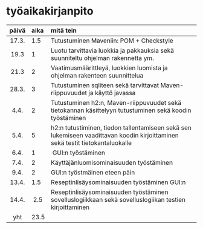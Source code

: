 # työaikakirjanpito

| päivä | aika | mitä tein  |
| :----:|:-----| :-----|
| 17.3. | 1.5    | Tutustuminen Maveniin: POM + Checkstyle |
| 19.3  | 1    | Luotu tarvittavia luokkia ja pakkauksia sekä suunniteltu ohjelman rakennetta ym. |
| 21.3  | 2    | Vaatimusmäärittleyä, luokkien luomista ja ohjelman rakenteen suunnittelua |
| 28.3. | 3    | Tutustuminen sqliteen sekä tarvittavat Maven-riippuvuudet ja käyttö javassa |
| 4.4.  | 2    | Tutustuminen h2:n, Maven-riippuvuudet sekä tietokannan käsittelyyn tutustuminen sekä koodin työstäminen|
| 5.4.  | 5    | h2:n tutustiminen, tiedon tallentamiseen sekä sen lukemiseen vaadittavan koodin kirjoittaminen sekä testit tietokantaluokalle |
| 6.4.  | 1    | GUI:n työstäminen |
| 7.4.  | 2    | Käyttäjänluomisominaisuuden työstäminen |
| 9.4.  | 2    | GUI:n työstmäinen eteen päin |
| 13.4. | 1.5  | Reseptinlisäysominaisuuden työstäminen GUI:n |
| 14.4. | 2.5    | Reseptinlisäysominaisuuden työstäminen sovelluslogiikkaan sekä sovelluslogiikan testien kirjoittaminen | 
| yht   | 23.5 | |
